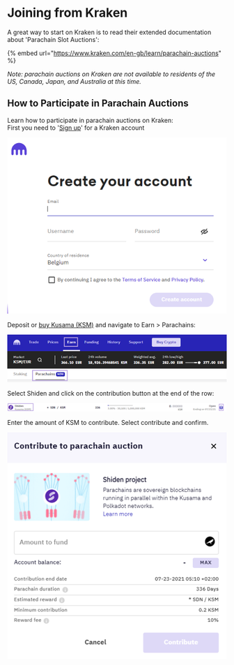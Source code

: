 # Joining from Kraken

A great way to start on Kraken is to read their extended documentation about 'Parachain Slot Auctions':

{% embed url="https://www.kraken.com/en-gb/learn/parachain-auctions" %}

_Note: parachain auctions on Kraken are not available to residents of the US, Canada, Japan, and Australia at this time._

## How to Participate in Parachain Auctions

Learn how to participate in parachain auctions on Kraken:  
First you need to '[Sign up](https://www.kraken.com/en-gb/sign-up)' for a Kraken account

![](../../../.gitbook/assets/image%20%2879%29.png)

Deposit or [buy Kusama \(KSM\)](https://www.kraken.com/en-gb/learn/buy-kusama-ksm) and navigate to Earn &gt; Parachains:

![](../../../.gitbook/assets/01%20%285%29.png)

Select Shiden and click on the contribution button at the end of the row:

![](../../../.gitbook/assets/02%20%283%29.png)

Enter the amount of KSM to contribute. Select contribute and confirm.

![](../../../.gitbook/assets/image%20%2878%29.png)

